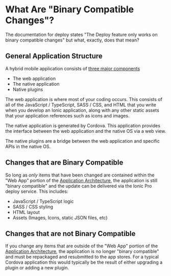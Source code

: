 # What Are "Binary Compatible Changes"?

The documentation for deploy states "The Deploy feature only works on binary compatible changes" but what, exactly, does that mean?

## General Application Structure

A hybrid mobile application consists of [three major components](https://cordova.apache.org/docs/en/latest/guide/overview/index.html#architecture)

* The web application
* The native application
* Native plugins

The web application is where most of your coding occurs. This consists of all of the JavaScript / TypeScript, SASS / CSS, and HTML that you write when you develop an Ionic application, along with any other static assets that your application references such as icons and images.

The native application is generated by Cordova. This application provides the interface between the web application and the native OS via a web view.

The native plugins are a bridge between the web application and specific APIs in the native OS.

## Changes that are Binary Compatible

So long as _only_ items that have been changed are contained within the "Web App" portion of the [Application Architecture](https://cordova.apache.org/docs/en/latest/guide/overview/index.html#architecture), the application is still "binary compatible" and the update can be delivered via the Ionic Pro deploy service. This includes:

* JavaScript / TypeScript logic
* SASS / CSS styling
* HTML layout
* Assets (Images, Icons, static JSON files, etc)

## Changes that are not Binary Compatible

If you change any items that are outside of the "Web App" portion of the [Application Architecture](https://cordova.apache.org/docs/en/latest/guide/overview/index.html#architecture), the application is no longer "binary compatible" and must be repackaged and resubmitted to the app stores. For a typical Cordova application this would typically be the result of either upgrading a plugin or adding a new plugin.

